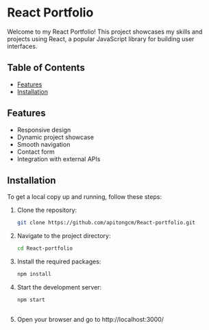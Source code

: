 # React Portfolio

Welcome to my React Portfolio! This project showcases my skills and projects using React, a popular JavaScript library for building user interfaces.

## Table of Contents

- [Features](#features)
- [Installation](#installation)

## Features

- Responsive design
- Dynamic project showcase
- Smooth navigation
- Contact form
- Integration with external APIs

## Installation

To get a local copy up and running, follow these steps:

1. Clone the repository:
   ```bash
   git clone https://github.com/apitongcm/React-portfolio.git

2. Navigate to the project directory:
   ```bash
   cd React-portfolio

3. Install the required packages:
   ```bash
   npm install

4. Start the development server:
   ```bash
   npm start
  
5. Open your browser and go to http://localhost:3000/
 
    

      
   

